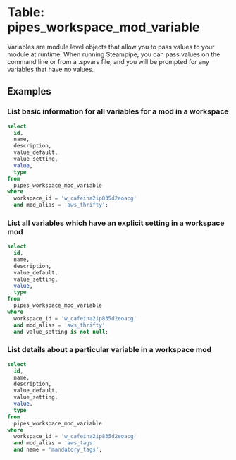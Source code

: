 # Table: pipes_workspace_mod_variable

Variables are module level objects that allow you to pass values to your module at runtime. When running Steampipe, you can pass values on the command line or from a .spvars file, and you will be prompted for any variables that have no values.

## Examples

### List basic information for all variables for a mod in a workspace

```sql
select
  id,
  name,
  description,
  value_default,
  value_setting,
  value,
  type
from
  pipes_workspace_mod_variable
where
  workspace_id = 'w_cafeina2ip835d2eoacg' 
  and mod_alias = 'aws_thrifty';
```

### List all variables which have an explicit setting in a workspace mod

```sql
select
  id,
  name,
  description,
  value_default,
  value_setting,
  value,
  type
from
  pipes_workspace_mod_variable
where
  workspace_id = 'w_cafeina2ip835d2eoacg'
  and mod_alias = 'aws_thrifty' 
  and value_setting is not null;
```

### List details about a particular variable in a workspace mod

```sql
select
  id,
  name,
  description,
  value_default,
  value_setting,
  value,
  type
from
  pipes_workspace_mod_variable
where
  workspace_id = 'w_cafeina2ip835d2eoacg'
  and mod_alias = 'aws_tags' 
  and name = 'mandatory_tags';
```
